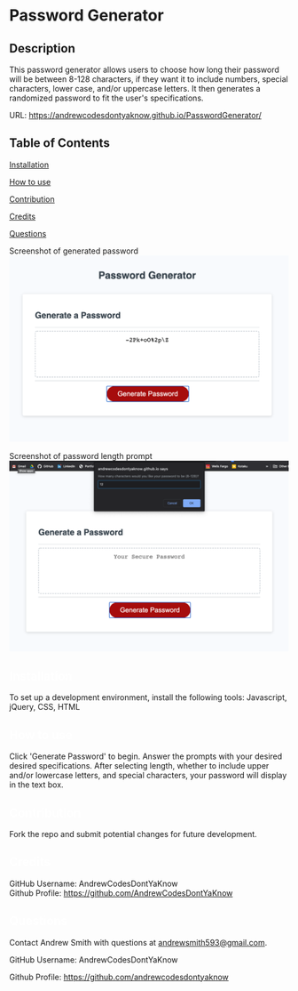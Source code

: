# Password Generator

## Description
This password generator allows users to choose how long their password will be between 8-128 characters, if they want it to include numbers, special characters, lower case, and/or uppercase letters. It then generates a randomized password to fit the user's specifications.

URL: https://andrewcodesdontyaknow.github.io/PasswordGenerator/
 
  ## Table of Contents

  <a href='#Installation'>Installation</a>

  <a href='#How to use'>How to use</a>
  
  <a href='#Contribution'>Contribution</a>

  <a href='#Credits'>Credits</a>

  <a href='#Questions'>Questions</a>
  
  Screenshot of generated password
  ![Password Generator screenshot](./img/pg1.png?)
  
  Screenshot of password length prompt
  ![Password Generator screenshot](./img/pg2.png?)


  ## <a id='Installation' style='color:white;'>Installation</a>
  To set up a development environment, install the following tools: Javascript, jQuery, CSS, HTML

  ## <a id='How to use' style='color:white;'>How to use</a>
  Click 'Generate Password' to begin. Answer the prompts with your desired desired specifications. After selecting length, whether to include upper and/or lowercase letters, and special characters, your password will display in the text box.

  ## <a id='Contribution' style='color:white;'>Contribution</a>
  Fork the repo and submit potential changes for future development.
  
  ## <a id='Credits' style='color:white;'>Credits</a>
  GitHub Username: AndrewCodesDontYaKnow <br>Github Profile: <a href='https://github.com/AndrewCodesDontYaKnow'>https://github.com/AndrewCodesDontYaKnow</a>

  ## <a id='Questions' style='color:white;'>Questions</a>
  Contact Andrew Smith with questions at andrewsmith593@gmail.com.

  GitHub Username: AndrewCodesDontYaKnow

  Github Profile: <a href='https://github.com/andrewcodesdontyaknow'>https://github.com/andrewcodesdontyaknow</a>
  

  <!-- Email: andrewsmith593@gmail.com -->



